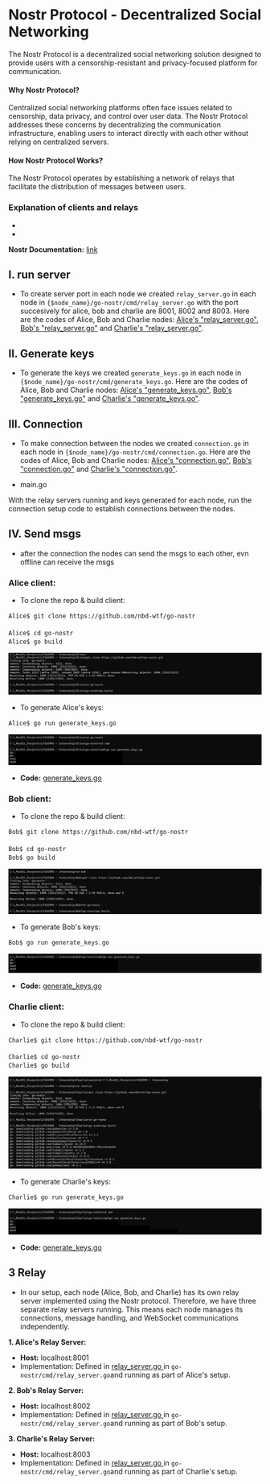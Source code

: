 # Nostr Protocol - Decentralized Social Networking

The Nostr Protocol is a decentralized social networking solution designed to provide users with a censorship-resistant and privacy-focused platform for communication.

#### Why Nostr Protocol?
Centralized social networking platforms often face issues related to censorship, data privacy, and control over user data. The Nostr Protocol addresses these concerns by decentralizing the communication infrastructure, enabling users to interact directly with each other without relying on centralized servers.

#### How Nostr Protocol Works?
The Nostr Protocol operates by establishing a network of relays that facilitate the distribution of messages between users. 

### Explanation of clients and relays
-
-


**Nostr Documentation:** [link](https://nostr.how/en/what-is-nostr)



## **I. run server**
- To create server port in each node we created `relay_server.go` in each node in `{$node_name}/go-nostr/cmd/relay_server.go` with the port succesively for alice, bob and charlie are 8001, 8002 and 8003. Here are the codes of Alice, Bob and Charlie nodes: [Alice's "relay_server.go"](https://),  [Bob's "relay_server.go"](https://) and [Charlie's "relay_server.go"](https://).

## **II. Generate keys**
- To generate the keys we created `generate_keys.go` in each node in `{$node_name}/go-nostr/cmd/generate_keys.go`. Here are the codes of Alice, Bob and Charlie nodes: [Alice's "generate_keys.go"](https://),  [Bob's "generate_keys.go"](https://) and [Charlie's "generate_keys.go"](https://).

## **III. Connection**
- To make connection between the nodes we created `connection.go` in each node in `{$node_name}/go-nostr/cmd/connection.go`. Here are the codes of Alice, Bob and Charlie nodes: [Alice's "connection.go"](https://),  [Bob's "connection.go"](https://) and [Charlie's "connection.go"](https://).

- main.go

With the relay servers running and keys generated for each node, run the connection setup code to establish connections between the nodes.

## **IV. Send msgs**

- after the connection the nodes can send the msgs to each other, 
evn offline  can receive the msgs

### Alice client:
- To clone the repo & build client:
```bash
Alice$ git clone https://github.com/nbd-wtf/go-nostr

Alice$ cd go-nostr
Alice$ go build
```
<img src="images/Capture d’écran -2.png" alt="">

- To generate Alice's keys:
```bash
Alice$ go run generate_keys.go
```
<img src="images/Capture d’écran -3.png" alt="">

- **Code:** [generate_keys.go ](https://github.com/ChaimaaNairi/Lightning-Nostr-Prototype/blob/main/alice/go-nostr/cmd/generate_keys.go)


### Bob client:
- To clone the repo & build client:
```bash
Bob$ git clone https://github.com/nbd-wtf/go-nostr

Bob$ cd go-nostr
Bob$ go build
```
<img src="images/Capture d’écran -4.png" alt="">

- To generate Bob's keys:
```bash
Bob$ go run generate_keys.go
```
<img src="images/Capture d’écran -5.png" alt="">

- **Code:** [generate_keys.go ](https://github.com/ChaimaaNairi/Lightning-Nostr-Prototype/blob/main/bob/go-nostr/cmd/generate_keys.go)


### Charlie client:
- To clone the repo & build client:
```bash
Charlie$ git clone https://github.com/nbd-wtf/go-nostr

Charlie$ cd go-nostr
Charlie$ go build
```
<img src="images/Capture d’écran .png" alt="">


- To generate Charlie's keys:
```bash
Charlie$ go run generate_keys.go
```
<img src="images/Capture d’écran -1.png" alt="">

- **Code:** [generate_keys.go ](https://github.com/ChaimaaNairi/Lightning-Nostr-Prototype/blob/main/charlie/go-nostr/cmd/generate_keys.go)


## 3 Relay
- In our setup, each node (Alice, Bob, and Charlie) has its own relay server implemented using the Nostr protocol. Therefore, we have three separate relay servers running. This means each node manages its connections, message handling, and WebSocket communications independently.

**1. Alice's Relay Server:**
 - **Host:** localhost:8001
 - Implementation: Defined in [relay_server.go ](https://github.com/ChaimaaNairi/Lightning-Nostr-Prototype/blob/main/go-nostr/cmd/relay_server.go) in `go-nostr/cmd/relay_server.go`and running as part of Alice's setup.


**2. Bob's Relay Server:**
 - **Host:** localhost:8002
 - Implementation: Defined in [relay_server.go ](https://github.com/ChaimaaNairi/Lightning-Nostr-Prototype/blob/main/go-nostr/cmd/relay_server.go) in `go-nostr/cmd/relay_server.go`and running as part of Bob's setup.


**3. Charlie's Relay Server:**
 - **Host:** localhost:8003
 - Implementation: Defined in [relay_server.go ](https://github.com/ChaimaaNairi/Lightning-Nostr-Prototype/blob/main/go-nostr/cmd/relay_server.go) in `go-nostr/cmd/relay_server.go`and running as part of Charlie's setup.



